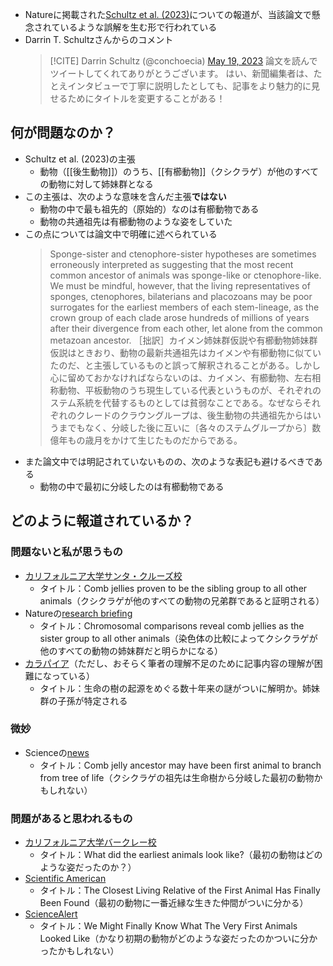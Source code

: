
- Natureに掲載された[Schultz et al. (2023)](https://doi.org/10.1038/s41586-023-05936-6)についての報道が、当該論文で懸念されているような誤解を生む形で行われている
- Darrin T. Schultzさんからのコメント
    > [!CITE] Darrin Schultz (@conchoecia) [May 19, 2023](https://twitter.com/conchoecia/status/1659672279725268993)
    > 論文を読んでツイートしてくれてありがとうございます。 はい、新聞編集者は、たとえインタビューで丁寧に説明したとしても、記事をより魅力的に見せるためにタイトルを変更することがある！

## 何が問題なのか？

- Schultz et al. (2023)の主張
    - 動物（[[後生動物]]）のうち、[[有櫛動物]]（クシクラゲ）が他のすべての動物に対して姉妹群となる
- この主張は、次のような意味を含んだ主張**ではない**
    - 動物の中で最も祖先的（原始的）なのは有櫛動物である
    - 動物の共通祖先は有櫛動物のような姿をしていた
- この点については論文中で明確に述べられている
    > Sponge-sister and ctenophore-sister hypotheses are sometimes erroneously interpreted as suggesting that the most recent common ancestor of animals was sponge-like or ctenophore-like. We must be mindful, however, that the living representatives of sponges, ctenophores, bilaterians and placozoans may be poor surrogates for the earliest members of each stem-lineage, as the crown group of each clade arose hundreds of millions of years after their divergence from each other, let alone from the common metazoan ancestor.
    > ［拙訳］カイメン姉妹群仮説や有櫛動物姉妹群仮説はときおり、動物の最新共通祖先はカイメンや有櫛動物に似ていたのだ、と主張しているものと誤って解釈されることがある。しかし心に留めておかなければならないのは、カイメン、有櫛動物、左右相称動物、平板動物のうち現生している代表というものが、それぞれのステム系統を代替するものとしては貧弱なことである。なぜならそれぞれのクレードのクラウングループは、後生動物の共通祖先からはいうまでもなく、分岐した後に互いに〔各々のステムグループから〕数億年もの歳月をかけて生じたものだからである。
- また論文中では明記されていないものの、次のような表記も避けるべきである
    - 動物の中で最初に分岐したのは有櫛動物である

## どのように報道されているか？
### 問題ないと私が思うもの

 - [カリフォルニア大学サンタ・クルーズ校](https://news.ucsc.edu/2023/05/animal-siblings.html)
    - タイトル：Comb jellies proven to be the sibling group to all other animals（クシクラゲが他のすべての動物の兄弟群であると証明される）
- Natureの[research briefing](https://doi.org/10.1038/d41586-023-00807-6)
    - タイトル：Chromosomal comparisons reveal comb jellies as the sister group to all other animals（染色体の比較によってクシクラゲが他のすべての動物の姉妹群だと明らかになる）
- [カラパイア](https://karapaia.com/archives/52322931.html)（ただし、おそらく筆者の理解不足のために記事内容の理解が困難になっている）
    - タイトル：生命の樹の起源をめぐる数十年来の謎がついに解明か。姉妹群の子孫が特定される

### 微妙
- Scienceの[news](https://doi.org/10.1126/science.adi7853)
    - タイトル：Comb jelly ancestor may have been first animal to branch from tree of life（クシクラゲの祖先は生命樹から分岐した最初の動物かもしれない）

### 問題があると思われるもの
- [カリフォルニア大学バークレー校](https://news.berkeley.edu/2023/05/17/what-did-the-earliest-animals-look-like/)
    - タイトル：What did the earliest animals look like?（最初の動物はどのような姿だったのか？）
- [Scientific American](https://www.scientificamerican.com/article/the-closest-living-relative-of-the-first-animal-has-finally-been-found/)
    - タイトル：The Closest Living Relative of the First Animal Has Finally Been Found（最初の動物に一番近縁な生きた仲間がついに分かる）
- [ScienceAlert](https://www.sciencealert.com/we-might-finally-know-what-the-very-first-animals-looked-like)
    - タイトル：We Might Finally Know What The Very First Animals Looked Like（かなり初期の動物がどのような姿だったのかついに分かったかもしれない）

